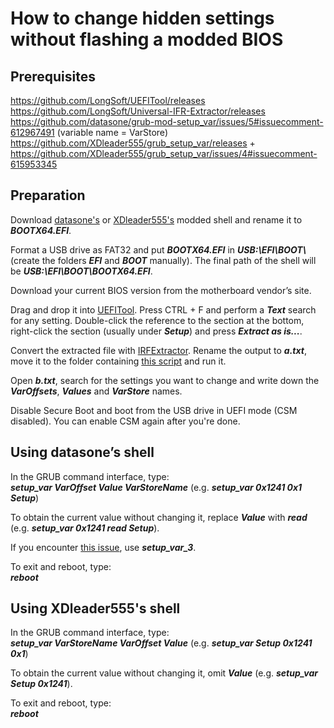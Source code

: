 # How to change hidden settings without flashing a modded BIOS
## Prerequisites
https://github.com/LongSoft/UEFITool/releases  
https://github.com/LongSoft/Universal-IFR-Extractor/releases  
https://github.com/datasone/grub-mod-setup_var/issues/5#issuecomment-612967491 (variable name = VarStore)  
https://github.com/XDleader555/grub_setup_var/releases + https://github.com/XDleader555/grub_setup_var/issues/4#issuecomment-615953345  

## Preparation
Download [datasone's](https://github.com/datasone/grub-mod-setup_var/files/4470388/modGRUBShellCustomVarName.zip) or [XDleader555's](https://github.com/XDleader555/grub_setup_var/releases) modded shell and rename it to ***BOOTX64.EFI***.

Format a USB drive as FAT32 and put ***BOOTX64.EFI*** in ***USB:\EFI\BOOT\\*** (create the folders ***EFI*** and ***BOOT*** manually). The final path of the shell will be ***USB:\EFI\BOOT\BOOTX64.EFI***.

Download your current BIOS version from the motherboard vendor’s site.

Drag and drop it into [UEFITool](https://github.com/LongSoft/UEFITool/releases). Press CTRL + F and perform a ***Text*** search for any setting. Double-click the reference to the section at the bottom, right-click the section (usually under ***Setup***) and press ***Extract as is...***.

Convert the extracted file with [IRFExtractor](https://github.com/LongSoft/Universal-IFR-Extractor/releases). Rename the output to ***a.txt***, move it to the folder containing [this script](https://github.com/BoringBoredom/IFR-Formatter/releases) and run it.

Open ***b.txt***, search for the settings you want to change and write down the ***VarOffsets***, ***Values*** and ***VarStore*** names.

Disable Secure Boot and boot from the USB drive in UEFI mode (CSM disabled). You can enable CSM again after you're done.

## Using datasone’s shell
In the GRUB command interface, type:  
***setup_var VarOffset Value VarStoreName*** (e.g. ***setup_var 0x1241 0x1 Setup***)

To obtain the current value without changing it, replace ***Value*** with ***read*** (e.g. ***setup_var 0x1241 read Setup***).

If you encounter [this issue](https://github.com/datasone/grub-mod-setup_var/blob/master/README.md#the-problem), use ***setup_var_3***.

To exit and reboot, type:  
***reboot***

## Using XDleader555's shell
In the GRUB command interface, type:  
***setup_var VarStoreName VarOffset Value*** (e.g. ***setup_var Setup 0x1241 0x1***)

To obtain the current value without changing it, omit ***Value*** (e.g. ***setup_var Setup 0x1241***).

To exit and reboot, type:  
***reboot***
